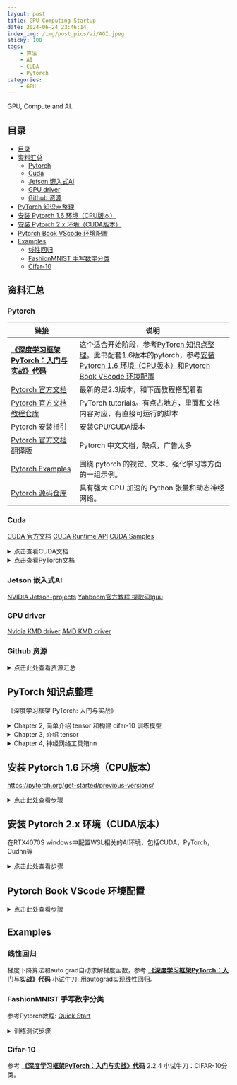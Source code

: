 ```yaml
---
layout: post
title: GPU Computing Startup
date: 2024-06-24 23:46:14
index_img: /img/post_pics/ai/AGI.jpeg
sticky: 100
tags:
    - 算法
    - AI
    - CUDA
    - Pytorch
categories: 
    - GPU
---
```


GPU, Compute and AI.

<!-- more -->

## 目录

- [目录](#目录)
- [资料汇总](#资料汇总)
  - [Pytorch](#pytorch)
  - [Cuda](#cuda)
  - [Jetson 嵌入式AI](#jetson-嵌入式ai)
  - [GPU driver](#gpu-driver)
  - [Github 资源](#github-资源)
- [PyTorch 知识点整理](#pytorch-知识点整理)
- [安装 Pytorch 1.6 环境（CPU版本）](#安装-pytorch-16-环境cpu版本)
- [安装 Pytorch 2.x 环境（CUDA版本）](#安装-pytorch-2x-环境cuda版本)
- [Pytorch Book VScode 环境配置](#pytorch-book-vscode-环境配置)
- [Examples](#examples)
  - [线性回归](#线性回归)
  - [FashionMNIST 手写数字分类](#fashionmnist-手写数字分类)
  - [Cifar-10](#cifar-10)

## 资料汇总

### Pytorch

| 链接  | 说明 |
| ---- | --- |
| [**《深度学习框架PyTorch：入门与实战》代码**](https://github.com/chenyuntc/pytorch-book)| 这个适合开始阶段，参考[PyTorch 知识点整理](#pytorch-知识点整理)。此书配套1.6版本的pytorch，参考[安装 Pytorch 1.6 环境（CPU版本）](#安装-pytorch-16-环境cpu版本)和[Pytorch Book VScode 环境配置](#pytorch-book-vscode-环境配置) |
| [Pytorch 官方文档](https://pytorch.org/tutorials/beginner/basics/intro.html)  | 最新的是2.3版本，和下面教程搭配着看 |
| [Pytorch 官方文档教程仓库](https://github.com/pytorch/tutorials) | PyTorch tutorials。有点占地方，里面和文档内容对应，有直接可运行的脚本  |
| [Pytorch 安装指引](https://pytorch.org/get-started/locally/)| 安装CPU/CUDA版本 |
| [Pytorch 官方文档翻译版](https://github.com/apachecn/pytorch-doc-zh)| Pytorch 中文文档，缺点，广告太多 |
| [Pytorch Examples](https://github.com/pytorch/examples)| 围绕 pytorch 的视觉、文本、强化学习等方面的一组示例。 |
| [Pytorch 源码仓库](https://github.com/pytorch/pytorch)| 具有强大 GPU 加速的 Python 张量和动态神经网络。 |

### Cuda

[CUDA 官方文档](https://docs.nvidia.com/cuda/)
[CUDA Runtime API](https://docs.nvidia.com/cuda/cuda-runtime-api/index.html)
[CUDA Samples](https://github.com/NVIDIA/cuda-samples)

<details>
<summary>点击查看CUDA文档</summary>

<iframe src="https://docs.nvidia.com/cuda/" width="100%" height="800" name="topFrame" scrolling="yes"  noresize="noresize" frameborder="0" id="topFrame"></iframe>

</details>

<details>
<summary>点击查看PyTorch文档</summary>

<iframe src="https://pytorch.org/tutorials/beginner/basics/intro.html" width="100%" height="800" name="topFrame" scrolling="yes"  noresize="noresize" frameborder="0" id="topFrame"></iframe>

</details>

### Jetson 嵌入式AI

[NVIDIA Jetson-projects](https://developer.nvidia.com/embedded/community/jetson-projects)
[Yahboom官方教程 提取码lguu](https://www.yahboom.com/study/Jetson-Orin-NANO)

### GPU driver

[Nvidia KMD driver](https://github.com/NVIDIA/open-gpu-kernel-modules)
[AMD KMD driver](https://github.com/torvalds/linux/tree/master/drivers/gpu/drm/amd/amdgpu)

### Github 资源

<details>
<summary>点击此处查看资源汇总</summary>

| 仓库                                     |说明                 |
| --------------------------------------- | ------------------ |
| **1. AI/AGI/AIoT** |  |
| [**HuggingFace/Transformers<br />★★★★★**](https://github.com/huggingface/transformers) | 著名论文[Attention Is All You Need](https://arxiv.org/abs/1706.03762) 提出的 Transformers  提供数千个预训练模型，用于执行不同模态（例如文本、视觉和音频）的任务。这些模型可应用于：<br />1. 📝 文本，用于 100 多种语言的文本分类、信息提取、问答、摘要、翻译和文本生成等任务。<br />2. 🖼️ 图像，用于图像分类、对象检测和分割等任务。<br />3. 🗣️ 音频，用于语音识别和音频分类等任务。<br />Transformers 模型还可以执行多种模态组合的任务，例如表格问答、光学字符识别、从扫描文档中提取信息、视频分类和视觉问答。 |
| [**Karpathy/llm.c<br />★★★★★**](https://github.com/karpathy/llm.c)| 简单、纯 C/CUDA 的 LLM，无需 245MB 的 PyTorch 或 107MB 的 cPython。当前重点是预训练，特别是重现 GPT-2 和 GPT-3 迷你剧，以及 train_gpt2.py 中的并行 PyTorch 参考实现。测试见：[llm.c](http://jianliang-shen.cn/2024/04/28/llm.c/) |
| [**Google/Vision Transformer<br />★★★★★**](https://github.com/google-research/vision_transformer) |在这个存储库中，我们发布了论文中的模型<br />一张图片胜过 16x16 个单词：用于大规模图像识别的 Transformers<br />MLP-Mixer：用于视觉的全 MLP 架构<br />如何训练你的 ViT？视觉 Transformers 中的数据、增强和正则化<br />当视觉 Transformers 在没有预训练或强大的数据增强的情况下胜过 ResNets 时<br />LiT：使用锁定图像文本调整的零样本传输<br />替代间隙最小化改进了清晰度感知训练<br />这些模型在 ImageNet 和 ImageNet-21k 数据集上进行了预训练。我们在 JAX/Flax 中提供了用于微调已发布模型的代码。<br />|
| [**Ultralytics/Yolov5<br />★★★★★**](https://github.com/ultralytics/yolov5)| YOLOv5🚀是世界上最受欢迎的视觉 AI，代表了 Ultralytics 对未来视觉 AI 方法的开源研究，融合了数千小时研发过程中获得的经验教训和最佳实践。|
| [**Dusty-nv/Jetson Inference<br />★★★★★**](https://github.com/dusty-nv/jetson-inference)| 该项目使用 TensorRT 在 C++ 或 Python 的 GPU 上运行优化网络，并使用 PyTorch 训练模型。支持的 DNN 视觉基元包括用于图像分类的 imageNet、用于对象检测的 detectNet、用于语义分割的 segNet、用于姿势估计的 poseNet 和用于动作识别的 actionNet。提供了从实时摄像头源进行流式传输、使用 WebRTC 制作 Web 应用程序以及对 ROS/ROS2 的支持的示例。 |
| [**Stable Diffusion WebUI<br />★★★★★**](https://github.com/AUTOMATIC1111/stable-diffusion-webui)| 使用 Gradio 库实现的Stable Diffusion的 Web 界面。 [简体中文翻译扩展](https://github.com/dtlnor/stable-diffusion-webui-localization-zh_CN)|
| [**Zhouyi-AIPU/Model Zoo<br />★★★**](https://github.com/Zhouyi-AIPU/Model_zoo)| 各种Embedded model汇总 |
| [HuggingFace/Pytorch image models<br />★](https://github.com/huggingface/pytorch-image-models) |最大的 PyTorch 图像 encoders / backbone 集合。包括训练、评估、推理、导出脚本和预训练权重 - ResNet、ResNeXT、EfficientNet、NFNet、Vision Transformer (ViT)、MobileNetV4、MobileNet-V3 & V2、RegNet、DPN、CSPNet、Swin Transformer、MaxViT、CoAtNet、ConvNeXt 等|
| [HuggingFace/Datasets<br />★](https://github.com/huggingface/datasets) |Datasets 是一个轻量级库，提供两个主要功能：适用于许多公共数据集的单行数据加载器；高效的数据预处理。|
| [HuggingFace/Accelerate<br />★](https://github.com/huggingface/accelerate) | Accelerate 是为那些喜欢编写 PyTorch 模型训练循环但不愿意编写和维护使用多 GPU/TPU/fp16 所需的样板代码的 PyTorch 用户创建的。 |
| [Stability-AI/Generative Models<br />★](https://github.com/Stability-AI/generative-models)| Generative Models by Stability AI |
| [Stability-AI/Stable Diffusion<br />★](https://github.com/Stability-AI/stablediffusion) | 此存储库包含从头开始训练的 Stable Diffusion 模型，并将使用新的检查点不断更新。 |
| [TensorFlow<br />★](https://github.com/tensorflow/tensorflow) | An Open Source Machine Learning Framework for Everyone |
| [TensorFlow Models<br />★](https://github.com/tensorflow/models) | Models and examples built with TensorFlow |
| [Ultralytics/ultralytics<br />★](https://github.com/ultralytics/ultralytics) | Ultralytics YOLOv8 是一款尖端的、最先进的 (SOTA) 模型，它以之前 YOLO 版本的成功为基础，并引入了新功能和改进，以进一步提高性能和灵活性。YOLOv8 旨在快速、准确且易于使用，使其成为各种对象检测和跟踪、实例分割、图像分类和姿势估计任务的绝佳选择。 |
| [Karpathy/llama2.c<br />★](https://github.com/karpathy/llama2.c)| 在 PyTorch 中训练 Llama 2 LLM 架构，然后使用一个简单的 700 行 C 文件 (run.c) 进行推理。|
| [GPT2-Chinese<br />★](https://github.com/Morizeyao/GPT2-Chinese)|中文的GPT2训练代码，使用BERT的Tokenizer或Sentencepiece的BPE model |
| [openai-cookbook<br />★★](https://github.com/openai/openai-cookbook)|使用 OpenAI API 完成常见任务的示例代码和指南。 |
| [ONNX<br />★★★](https://github.com/onnx/onnx)|开放神经网络交换(ONNX)是一个开放的生态系统，使人工智能开发人员能够随着项目的发展选择合适的工具。ONNX为人工智能模型提供了一种开源格式，包括深度学习和传统ML，它定义了一个可扩展的计算图模型，以及内置运算符和标准数据类型的定义。目前我们专注于推理(评分)所需的功能。 |
| [Microsoft/ONNX Runtime<br />★](https://github.com/microsoft/onnxruntime)|ONNX Runtime 是一个跨平台推理和训练机器学习加速器。|
| [onnx-tensorrt<br />★★](https://github.com/onnx/onnx-tensorrt) | 解析 ONNX 模型以便使用 [TensorRT](https://developer.nvidia.com/tensorrt) 执行。 NVIDIA® TensorRT™ 是一个用于高性能深度学习推理的 API 生态系统。TensorRT 包括推理运行时和模型优化，可为生产应用程序提供低延迟和高吞吐量。TensorRT 生态系统包括 TensorRT、TensorRT-LLM、TensorRT 模型优化器和 TensorRT Cloud。|
| [onnx-simplifier<br />★](https://github.com/daquexian/onnx-simplifier) | ONNX 很棒，但有时太复杂。 |
| [tensorflow-onnx<br />★](https://github.com/onnx/tensorflow-onnx) | tf2onnx 通过命令行或 python api 将 TensorFlow（tf-1.x 或 tf-2.x）、keras、tensorflow.js 和 tflite 模型转换为 ONNX。 |
| **2. GPU/CUDA/Rocm** |
| [**CUDA-Learn-Notes<br />★★★★★**](https://github.com/DefTruth/CUDA-Learn-Notes)|CUDA-Learn-Notes: CUDA 笔记、大模型手撕CUDA、C++笔记 |
| [**CUDA-Programming-Guide-in-Chinese<br />★**](https://github.com/HeKun-NVIDIA/CUDA-Programming-Guide-in-Chinese)| 本项目为 CUDA C Programming Guide 的中文翻译版。|
| [NN-CUDA-Example<br />★](https://github.com/godweiyang/NN-CUDA-Example)|调用自定义 CUDA 运算符的神经网络工具包（PyTorch、TensorFlow 等）的几个简单示例。 |
| [NVTrust<br />★](https://github.com/NVIDIA/nvtrust)|nvTrust 是一个存储库，其中包含在受信任的环境（例如机密计算）中使用 NVIDIA 解决方案时利用的许多实用程序和工具、开源代码和 SDK。 |
| [LLM Guard](https://github.com/protectai/llm-guard) | LLM 交互的安全工具包 |
| [ROCm/ROCT-Thunk-Interface<br />★](https://github.com/ROCm/ROCT-Thunk-Interface)|此存储库包含用于与 (AMD)ROCk 驱动程序交互的用户模式 ​​API 接口。 |
| **3. 免费资源** | |
| [**GitHub中文开源仓库排行榜<br />★★★★★**](https://github.com/GrowingGit/GitHub-Chinese-Top-Charts)| GitHub中文排行榜，帮助你发现优秀中文项目，可以无语言障碍地、更高效地吸收优秀经验成果 |
| [**free-programming-books<br />★★★★★**](https://github.com/EbookFoundation/free-programming-books)| 多种语言的免费学习资源列表 |
| [CS EBook<br />★★★](https://github.com/forthespada/CS-Books)| 超过1000本的计算机经典书籍分享，解压密码：a123654 |
| [CS EBook<br />★★★](https://github.com/lining808/CS-Ebook) | 本储存库是一些高质量的计算机科学与技术书籍推荐书单，需要学习的可以按照此书单进行学习进阶，包含了计算机大多数软件相关方向。而且敢承诺一直更新。 |
| [zhoucz97/myLearning](https://github.com/zhoucz97/myLearning) | 记录个人的学习历程。包括但不限于算法、机器学习、论文写作等。 |

</details>

## PyTorch 知识点整理

《深度学习框架 PyTorch: 入门与实战》

<details>
<summary>Chapter 2, 简单介绍 tensor 和构建 cifar-10 训练模型</summary>

- 安装Pytorch
- 基本操作，如cat等
- 准备一个cifar-10模型，并训练推理

</details>

<details>
<summary>Chapter 3, 介绍 tensor</summary>

| 概要                   | 内容               |
| ---------------------- | -------------------|
| 基本操作               | Tensor(\*sizes), tensor(data)<br />ones/zeros/eye(\*sizes)<br />arrange(start, end, step), linspace(start, end, steps)<br />rand / randn(\*sizes)<br />new_\* / \*_like()   |
| 命名张量               | names, refine_names, rename, align_to  |
| 类型                   | set_default_tensor_type, type(new_type) == .float(), .long(), .half(), to(device)  |
| 索引                   | index_select(input, dim, index)<br />masked_select(input, mask)<br />gather(input, dim, index)<br />input.scatter_(dim, index)放回<br />non_zero(input)非零下标   |
| 元素操作               | abs/sqrt/div/exp/fmod/log/pow, cos/sin/asin/atan2/cosh, ceil/round/floor/trunc, clamp(input,min,max), sigmod/tanh, cumsum/cumprod  |
| 归并操作               | mean/sum/median/mode, norm/dist, std/var, keepdim=True<br />保留维度, 在哪个维度操作, 哪个维度变成1，或者消失   |
| 比较                   | gt/lt/ge/le/eq/ne, topk, sort, max/min |
| 线性代数               | trace, diag, triu/tril, mm/bmm, addmm/addbmm/addmv, t, dot/cross, inverse, svd   |
| Numpy                  | from_numpy，共享内存<br />torch.tensor()只进行数据拷贝, 不会共享内存<br />torch.Tensor()在类型不一致时是复制而非共享内存  |
| Tensor基本结构         | storage()查看是否共享, contiguous()变成连续   |
| Tensor改变形状         | 查看信息, size() = shape, dim() = len(tensor.shape), numel <=> numpy.size<br />改变维度, reshape(), view(), view_as()<br />增加减少维度, squeeze()压缩, unsqueeze()新建维度, flatten(start_dim, end_dim)<br />转置, transpose()仅限二维, t(), T, permute() |
| 线性回归实例           |   手动计算求导函数     |
| autograd               | requires_grad=True, retain_graph=None, is_leaf, backward()    |
| 用autograd实现线性回归 |  自动backward, 梯度下降  |

</details>

<details>
<summary>Chapter 4, 神经网络工具箱nn</summary>

torch.nn是专门为深度学习而设计的模块。torch.nn的核心数据结构是`Module`，它是一个抽象的概念，既可以表示神经网络中的某个层（layer），也可以表示一个包含很多层的神经网络。在实际使用中，最常见的做法是继承`nn.Module`，从而编写自己的网络/层。多层感知机的网络结构如图所示，它由两个全连接层组成，采用$sigmoid$函数作为激活函数（图中没有画出）。

![](/img/post_pics/ai/multi_perceptron.png)

PyTorch内部实现了神经网络中绝大多数的layer，这些layer都继承于`nn.Module`，封装了可学习参数`parameter`，并实现了`forward`函数。同时，大部分layer都专门针对GPU运算进行了CuDNN优化，其速度和性能都十分优异。关注每一层的信息有：

1. 构造函数的参数，如nn.Linear(in_features, out_features, bias)，需关注这三个参数的作用；
2. 属性、可学习参数和子module。如nn.Linear中有`weight`和`bias`两个可学习参数，不包含子module；
3. 输入输出的形状，如nn.linear的输入形状是(N, input_features)，输出为(N，output_features)，其中N是batch_size。

图像nn包括，卷积层（Conv）、池化层（Pool），池化方式又分为平均池化（AvgPool）、最大值池化（MaxPool）、自适应池化（AdaptiveAvgPool）等。而卷积层除了常用的前向卷积之外，还有逆卷积（TransposeConv）。卷积神经网络的本质就是卷积层、池化层、激活层以及其他层的叠加。池化层可以看作是一种特殊的卷积层，其主要用于下采样，增加池化层可以在保留主要特征的同时降低参数量，从而一定程度上防止了过拟合。池化层没有可学习参数，它的weight是固定的。在`torch.nn`工具箱中封装好了各种池化层，常见的有最大池化（MaxPool）和平均池化（AvgPool)。

</details>

## 安装 Pytorch 1.6 环境（CPU版本）

<https://pytorch.org/get-started/previous-versions/>

<details>
<summary>点击此处查看步骤</summary>

![](/img/post_pics/ai/Pytorch.png)

**安装 Anaconda. 下载地址:** <https://www.anaconda.com/download>

```bash
# For example, Ubuntu
$ wget https://repo.anaconda.com/archive/Anaconda3-2024.02-1-Linux-x86_64.sh
$ chmod +x Anaconda3-2024.02-1-Linux-x86_64.sh
$ ./Anaconda3-2024.02-1-Linux-x86_64.sh
$ echo "export PATH=\"/root/anaconda3/bin\":\$PATH" >> ~/.bashrc   # Check the path
$ source ~/.bashrc

# Check if it is installed successfully:
$ conda --version
conda 24.1.2
```

**换源**

```bash
# Reference https://blog.csdn.net/adreammaker/article/details/123396951
$ conda config --add channels https://mirrors.tuna.tsinghua.edu.cn/anaconda/pkgs/free/
$ conda config --add channels https://mirrors.tuna.tsinghua.edu.cn/anaconda/pkgs/main/
$ conda config --set show_channel_urls yes
```

**创建Pytorch虚拟环境**

```bash
conda create -n torch-1.6  python=3.6.13
```

<details>
<summary>创建过程的log</summary>

```bash
$ conda create -n torch-1.6  python=3.6.13
Channels:
 - https://mirrors.tuna.tsinghua.edu.cn/anaconda/pkgs/main
 - https://mirrors.tuna.tsinghua.edu.cn/anaconda/pkgs/free
 - defaults
Platform: linux-64
Collecting package metadata (repodata.json): done
Solving environment: done

## Package Plan ##

  environment location: /home/shenjianliang/anaconda3/envs/torch-1.6

  added / updated specs:
    - python=3.6.13


The following packages will be downloaded:

    package                    |            build
    ---------------------------|-----------------
    certifi-2021.5.30          |   py36h06a4308_0         139 KB  https://mirrors.tuna.tsinghua.edu.cn/anaconda/pkgs/main
    libffi-3.3                 |       he6710b0_2          50 KB  https://mirrors.tuna.tsinghua.edu.cn/anaconda/pkgs/main
    openssl-1.1.1w             |       h7f8727e_0         3.7 MB  https://mirrors.tuna.tsinghua.edu.cn/anaconda/pkgs/main
    pip-21.2.2                 |   py36h06a4308_0         1.8 MB  https://mirrors.tuna.tsinghua.edu.cn/anaconda/pkgs/main
    python-3.6.13              |       h12debd9_1        32.5 MB  https://mirrors.tuna.tsinghua.edu.cn/anaconda/pkgs/main
    setuptools-58.0.4          |   py36h06a4308_0         788 KB  https://mirrors.tuna.tsinghua.edu.cn/anaconda/pkgs/main
    wheel-0.37.1               |     pyhd3eb1b0_0          33 KB  https://mirrors.tuna.tsinghua.edu.cn/anaconda/pkgs/main
    ------------------------------------------------------------
                                           Total:        39.0 MB

The following NEW packages will be INSTALLED:

  _libgcc_mutex      anaconda/pkgs/main/linux-64::_libgcc_mutex-0.1-main
  _openmp_mutex      anaconda/pkgs/main/linux-64::_openmp_mutex-5.1-1_gnu
  ca-certificates    anaconda/pkgs/main/linux-64::ca-certificates-2024.3.11-h06a4308_0
  certifi            anaconda/pkgs/main/linux-64::certifi-2021.5.30-py36h06a4308_0
  ld_impl_linux-64   anaconda/pkgs/main/linux-64::ld_impl_linux-64-2.38-h1181459_1
  libffi             anaconda/pkgs/main/linux-64::libffi-3.3-he6710b0_2
  libgcc-ng          anaconda/pkgs/main/linux-64::libgcc-ng-11.2.0-h1234567_1
  libgomp            anaconda/pkgs/main/linux-64::libgomp-11.2.0-h1234567_1
  libstdcxx-ng       anaconda/pkgs/main/linux-64::libstdcxx-ng-11.2.0-h1234567_1
  ncurses            anaconda/pkgs/main/linux-64::ncurses-6.4-h6a678d5_0
  openssl            anaconda/pkgs/main/linux-64::openssl-1.1.1w-h7f8727e_0
  pip                anaconda/pkgs/main/linux-64::pip-21.2.2-py36h06a4308_0
  python             anaconda/pkgs/main/linux-64::python-3.6.13-h12debd9_1
  readline           anaconda/pkgs/main/linux-64::readline-8.2-h5eee18b_0
  setuptools         anaconda/pkgs/main/linux-64::setuptools-58.0.4-py36h06a4308_0
  sqlite             anaconda/pkgs/main/linux-64::sqlite-3.45.3-h5eee18b_0
  tk                 anaconda/pkgs/main/linux-64::tk-8.6.14-h39e8969_0
  wheel              anaconda/pkgs/main/noarch::wheel-0.37.1-pyhd3eb1b0_0
  xz                 anaconda/pkgs/main/linux-64::xz-5.4.6-h5eee18b_1
  zlib               anaconda/pkgs/main/linux-64::zlib-1.2.13-h5eee18b_1


Proceed ([y]/n)? y


Downloading and Extracting Packages:

Preparing transaction: done
Verifying transaction: done
Executing transaction: done
#
# To activate this environment, use
#
#     $ conda activate torch-1.6
#
# To deactivate an active environment, use
#
#     $ conda deactivate
```

</details>

**激活环境**

```bash
conda activate torch-1.6
```

**安装Pytorch 1.6**

```bash
conda install pytorch==1.6.0 torchvision==0.7.0 -c pytorch
```

<details>
<summary>安装的log</summary>

```bash
$ conda install pytorch==1.6.0 torchvision==0.7.0 -c pytorch
Channels:
 - pytorch
 - https://mirrors.tuna.tsinghua.edu.cn/anaconda/pkgs/main
 - https://mirrors.tuna.tsinghua.edu.cn/anaconda/pkgs/free
 - defaults
Platform: linux-64
Collecting package metadata (repodata.json): done
Solving environment: done

## Package Plan ##

  environment location: /home/shenjianliang/anaconda3/envs/torch-1.6

  added / updated specs:
    - pytorch==1.6.0
    - torchvision==0.7.0


The following packages will be downloaded:

    package                    |            build
    ---------------------------|-----------------
    cudatoolkit-10.2.89        |       hfd86e86_1       365.1 MB  https://mirrors.tuna.tsinghua.edu.cn/anaconda/pkgs/main
    giflib-5.2.1               |       h5eee18b_3          80 KB  https://mirrors.tuna.tsinghua.edu.cn/anaconda/pkgs/main
    intel-openmp-2022.1.0      |    h9e868ea_3769         4.5 MB  https://mirrors.tuna.tsinghua.edu.cn/anaconda/pkgs/main
    libgfortran-ng-7.5.0       |      ha8ba4b0_17          22 KB  https://mirrors.tuna.tsinghua.edu.cn/anaconda/pkgs/main
    libgfortran4-7.5.0         |      ha8ba4b0_17         995 KB  https://mirrors.tuna.tsinghua.edu.cn/anaconda/pkgs/main
    libwebp-1.2.4              |       h11a3e52_1          86 KB  https://mirrors.tuna.tsinghua.edu.cn/anaconda/pkgs/main
    libwebp-base-1.2.4         |       h5eee18b_1         376 KB  https://mirrors.tuna.tsinghua.edu.cn/anaconda/pkgs/main
    mkl-2022.1.0               |     hc2b9512_224       129.7 MB  https://mirrors.tuna.tsinghua.edu.cn/anaconda/pkgs/main
    ninja-1.10.2               |       h06a4308_5           8 KB  https://mirrors.tuna.tsinghua.edu.cn/anaconda/pkgs/main
    ninja-base-1.10.2          |       hd09550d_5         109 KB  https://mirrors.tuna.tsinghua.edu.cn/anaconda/pkgs/main
    numpy-1.14.2               |   py36hdbf6ddf_0         3.2 MB  https://mirrors.tuna.tsinghua.edu.cn/anaconda/pkgs/main
    olefile-0.46               |     pyhd3eb1b0_0          34 KB  https://mirrors.tuna.tsinghua.edu.cn/anaconda/pkgs/main
    pillow-8.3.1               |   py36h5aabda8_0         638 KB  https://mirrors.tuna.tsinghua.edu.cn/anaconda/pkgs/main
    pytorch-1.6.0              |py3.6_cuda10.2.89_cudnn7.6.5_0       537.3 MB  pytorch
    torchvision-0.7.0          |       py36_cu102        11.0 MB  pytorch
    ------------------------------------------------------------
                                           Total:        1.03 GB

The following NEW packages will be INSTALLED:

  blas               anaconda/pkgs/main/linux-64::blas-1.0-mkl
  cudatoolkit        anaconda/pkgs/main/linux-64::cudatoolkit-10.2.89-hfd86e86_1
  freetype           anaconda/pkgs/main/linux-64::freetype-2.12.1-h4a9f257_0
  giflib             anaconda/pkgs/main/linux-64::giflib-5.2.1-h5eee18b_3
  intel-openmp       anaconda/pkgs/main/linux-64::intel-openmp-2022.1.0-h9e868ea_3769
  jpeg               anaconda/pkgs/main/linux-64::jpeg-9e-h5eee18b_1
  lcms2              anaconda/pkgs/main/linux-64::lcms2-2.12-h3be6417_0
  lerc               anaconda/pkgs/main/linux-64::lerc-3.0-h295c915_0
  libdeflate         anaconda/pkgs/main/linux-64::libdeflate-1.17-h5eee18b_1
  libgfortran-ng     anaconda/pkgs/main/linux-64::libgfortran-ng-7.5.0-ha8ba4b0_17
  libgfortran4       anaconda/pkgs/main/linux-64::libgfortran4-7.5.0-ha8ba4b0_17
  libpng             anaconda/pkgs/main/linux-64::libpng-1.6.39-h5eee18b_0
  libtiff            anaconda/pkgs/main/linux-64::libtiff-4.5.1-h6a678d5_0
  libwebp            anaconda/pkgs/main/linux-64::libwebp-1.2.4-h11a3e52_1
  libwebp-base       anaconda/pkgs/main/linux-64::libwebp-base-1.2.4-h5eee18b_1
  lz4-c              anaconda/pkgs/main/linux-64::lz4-c-1.9.4-h6a678d5_1
  mkl                anaconda/pkgs/main/linux-64::mkl-2022.1.0-hc2b9512_224
  ninja              anaconda/pkgs/main/linux-64::ninja-1.10.2-h06a4308_5
  ninja-base         anaconda/pkgs/main/linux-64::ninja-base-1.10.2-hd09550d_5
  numpy              anaconda/pkgs/main/linux-64::numpy-1.14.2-py36hdbf6ddf_0
  olefile            anaconda/pkgs/main/noarch::olefile-0.46-pyhd3eb1b0_0
  pillow             anaconda/pkgs/main/linux-64::pillow-8.3.1-py36h5aabda8_0
  pytorch            pytorch/linux-64::pytorch-1.6.0-py3.6_cuda10.2.89_cudnn7.6.5_0
  torchvision        pytorch/linux-64::torchvision-0.7.0-py36_cu102
  zstd               anaconda/pkgs/main/linux-64::zstd-1.5.5-hc292b87_2


Proceed ([y]/n)? y


Downloading and Extracting Packages:

Preparing transaction: done
Verifying transaction: done
Executing transaction: done
```

</details>

**Conda删除环境**

```bash
# 退出当前环境
$ conda deactivate

# 列出当前env
$ conda env list
# conda environments:
#
base                     /home/shenjianliang/anaconda3
torch-1.6             *  /home/shenjianliang/anaconda3/envs/torch-1.6

# 删除
$ conda env remove -p /home/shenjianliang/anaconda3/envs/torch-1.6
```

**不用Anaconda，使用python虚拟env**

```bash
sudo apt-get install python3-venv
python3.6 -m venv myenv
source myenv/bin/activate

pip install torch==1.6.0+cpu torchvision==0.7.0+cpu -f https://download.pytorch.org/whl/torch_stable.html
```

</details>

## 安装 Pytorch 2.x 环境（CUDA版本）

在RTX4070S windows中配置WSL相关的AI环境，包括CUDA，PyTorch，Cudnn等

<details>
<summary>点击此处查看步骤</summary>

**安装WSL/Docker/Nvidia：**
[Windows 下让 Docker Desktop 关联上 NVidia GPU](https://blog.csdn.net/ndscvipuser/article/details/136610169)
[如何查看wsl是wsl1还是wsl2](https://blog.csdn.net/dghcs18/article/details/134244426)
[Nvidia WSL官方指引](https://docs.nvidia.com/datacenter/cloud-native/container-toolkit/latest/install-guide.html)
[linux上cuda相关包与opencv及相关模块安装（wsl+ubuntu22.04）](https://blog.csdn.net/weixin_55274216/article/details/137630257)

>注意：WSL不需要装cuda驱动，丢在win host安装，比如Geforce等驱动软件，安装完成后运行`nvidia-smi`

```bash
# Powershell中测试
docker run --rm --runtime=nvidia --gpus all ubuntu nvidia-smi
```

Docker Desktop中的设置：

![1](/img/post_pics/ai/docker_set1.png)
![2](/img/post_pics/ai/docker_set2.png)

测试结果：

![3](/img/post_pics/ai/docker.png)

WSL中测试：

![4](/img/post_pics/ai/wsl.png)

安装[cuda toolkit](https://developer.nvidia.cn/cuda-downloads)

```bash
wget https://developer.download.nvidia.com/compute/cuda/repos/wsl-ubuntu/x86_64/cuda-wsl-ubuntu.pin
sudo mv cuda-wsl-ubuntu.pin /etc/apt/preferences.d/cuda-repository-pin-600
wget https://developer.download.nvidia.com/compute/cuda/12.4.1/local_installers/cuda-repo-wsl-ubuntu-12-4-local_12.4.1-1_amd64.deb
sudo dpkg -i cuda-repo-wsl-ubuntu-12-4-local_12.4.1-1_amd64.deb
sudo cp /var/cuda-repo-wsl-ubuntu-12-4-local/cuda-*-keyring.gpg /usr/share/keyrings/
sudo apt-get update
sudo apt-get -y install cuda-toolkit-12-4

# ~/.bashrc
export LD_LIBRARY_PATH=/usr/local/cuda/lib64
export PATH=$PATH:/usr/local/cuda/bin

nvcc -V
nvcc: NVIDIA (R) Cuda compiler driver
Copyright (c) 2005-2024 NVIDIA Corporation
Built on Thu_Mar_28_02:18:24_PDT_2024
Cuda compilation tools, release 12.4, V12.4.131
Build cuda_12.4.r12.4/compiler.34097967_0
```

**安装Conda**

```bash
#创建环境
conda init
conda create -n torch-gpu  python=3.9
conda activate torch-gpu

#换源，参考https://blog.csdn.net/watermelon1123/article/details/88122020
conda config --add channels https://mirrors.tuna.tsinghua.edu.cn/anaconda/pkgs/free/
conda config --add channels https://mirrors.tuna.tsinghua.edu.cn/anaconda/pkgs/main/
conda config --set show_channel_urls yes

#安装torch，命令在 https://pytorch.org/ 寻找
conda install pytorch torchvision torchaudio pytorch-cuda=12.1 -c pytorch-nightly -c nvidia

# ~/.bashrc
conda activate torch-gpu
```

**安装cuDNN：<https://developer.nvidia.com/cudnn-downloads>**

```bash
wget https://developer.download.nvidia.com/compute/cudnn/9.2.0/local_installers/cudnn-local-repo-ubuntu2004-9.2.0_1.0-1_amd64.deb
sudo dpkg -i cudnn-local-repo-ubuntu2004-9.2.0_1.0-1_amd64.deb
sudo cp /var/cudnn-local-repo-ubuntu2004-9.2.0/cudnn-*-keyring.gpg /usr/share/keyrings/
sudo apt-get update
sudo apt-get -y install cudnn-cuda-12

# 查看版本
cat /usr/include/cudnn_version.h | grep CUDNN_MAJOR -A 2
```

</details>

## Pytorch Book VScode 环境配置

<details>
<summary>点击此处查看步骤</summary>

```bash
git clone git@github.com:chenyuntc/pytorch-book.git
```

VScode安装插件

![](/img/post_pics/ai/torch-book-extension.png)

此时打开任意一个note可以看到代码变成可以执行的框了：

![](/img/post_pics/ai/vscode-load-python-1.png)

但是会显示torch未导入，点击左侧的执行三角形按钮，会提示选择安装必要的插件，安装完成后再次点击，会提示选择python版本

![](/img/post_pics/ai/vscode-load-python-11.png)

选择python环境，找到conda路径下的python解释器

![](/img/post_pics/ai/vscode-load-python-111.png)

再次点击左侧运行，弹出要安装pykernel包，点击安装完成后，可以在右上角看到环境和python版本，也可以点击此处继续更换环境。

</details>

## Examples

### 线性回归

梯度下降算法和auto grad自动求解梯度函数，参考 [**《深度学习框架PyTorch：入门与实战》代码**](https://github.com/chenyuntc/pytorch-book) 小试牛刀: 用autograd实现线性回归。

### FashionMNIST 手写数字分类

参考Pytorch教程: [Quick Start](https://pytorch.org/tutorials/beginner/basics/quickstart_tutorial.html)

<details>
<summary>训练测试步骤</summary>

1. 下载数据集
2. 数据预处理等[Data Tutorial](https://pytorch.org/tutorials/beginner/basics/data_tutorial.html)
3. 定义model，类型、层、前向函数和损失计算函数，并传递至device，如CPU或者CUDA，[Build Model](https://pytorch.org/tutorials/beginner/basics/buildmodel_tutorial.html)
   1. [Sequential](https://pytorch.org/docs/stable/generated/torch.nn.Sequential.html)，构建连续的层[pytorch系列 nn.Sequential讲解](https://blog.csdn.net/dss_dssssd/article/details/82980222)
   2. 一些层级的简单介绍，[nn 网络层：池化层、线性层和激活函数层](https://yey.world/2020/12/16/Pytorch-13/)
      1. [ReLU](https://pytorch.org/docs/stable/generated/torch.nn.ReLU.html)
      2. [Linear](https://pytorch.org/docs/stable/generated/torch.nn.Linear.html)
4. 优化损失计算，[Optimization Tutorials](https://pytorch.org/tutorials/beginner/basics/optimization_tutorial.html)
   1. [交叉熵损失Cross Entropy Loss](https://pytorch.org/docs/stable/generated/torch.nn.CrossEntropyLoss.html)，参考[交叉熵损失函数原理及Pytorch代码简介](https://blog.csdn.net/chao_shine/article/details/89925762)
   2. [Pytorch中常用的四种优化器SGD、Momentum、RMSProp、Adam](https://zhuanlan.zhihu.com/p/78622301)
      1. [SGD](https://pytorch.org/docs/stable/generated/torch.optim.SGD.html)
5. 训练，导入数据，计算损失，调用前向函数
6. 测试，对测试集预测，计算预测结果争取率
7. 保存模型，[Save & Load & Run](https://pytorch.org/tutorials/beginner/basics/saveloadrun_tutorial.html)

<details>
<summary>Test models</summary>

```python
import torch
from torch import nn
from torchvision import datasets
from torchvision.transforms import ToTensor

test_data = datasets.FashionMNIST(
    root="data",
    train=False,
    download=True,
    transform=ToTensor(),
)

device = (
    "cuda"
    if torch.cuda.is_available()
    else "mps"
    if torch.backends.mps.is_available()
    else "cpu"
)
print(f"Using {device} device")


class NeuralNetwork(nn.Module):
    def __init__(self):
        super().__init__()
        self.flatten = nn.Flatten()
        self.linear_relu_stack = nn.Sequential(
            nn.Linear(28*28, 512),
            nn.ReLU(),
            nn.Linear(512, 512),
            nn.ReLU(),
            nn.Linear(512, 10)
        )

    def forward(self, x):
        x = self.flatten(x)
        logits = self.linear_relu_stack(x)
        return logits

model = NeuralNetwork().to(device)
model.load_state_dict(torch.load("model.pth"))


classes = [
    "T-shirt/top",
    "Trouser",
    "Pullover",
    "Dress",
    "Coat",
    "Sandal",
    "Shirt",
    "Sneaker",
    "Bag",
    "Ankle boot",
]

model.eval()

x, y = test_data[1][0], test_data[1][1]
with torch.no_grad():
    x = x.to(device)
    pred = model(x)
    predicted, actual = classes[pred[0].argmax(0)], classes[y]
    print(f'Predicted: "{predicted}", Actual: "{actual}"')
```

</details>

</details>

### Cifar-10

参考 [**《深度学习框架PyTorch：入门与实战》代码**](https://github.com/chenyuntc/pytorch-book) 2.2.4 小试牛刀：CIFAR-10分类。
